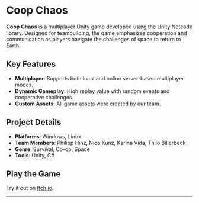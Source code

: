 # Coop Chaos

**Coop Chaos** is a multiplayer Unity game developed using the Unity Netcode library. Designed for teambuilding, the game emphasizes cooperation and communication as players navigate the challenges of space to return to Earth.

## Key Features

- **Multiplayer**: Supports both local and online server-based multiplayer modes.
- **Dynamic Gameplay**: High replay value with random events and cooperative challenges.
- **Custom Assets**: All game assets were created by our team.

## Project Details

- **Platforms**: Windows, Linux
- **Team Members**: Philipp Hinz, Nico Kunz, Karina Vida, Thilo Billerbeck
- **Genre**: Survival, Co-op, Space
- **Tools**: Unity, C#

## Play the Game

Try it out on [Itch.io](https://phisn.itch.io/CoopChaos).

---

